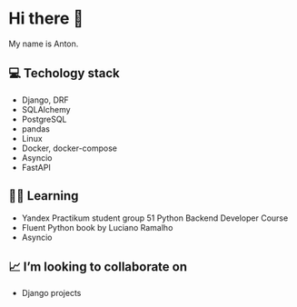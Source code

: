 # Hi there 👋
My name is Anton.

## 💻 Techology stack
- Django, DRF
- SQLAlchemy
- PostgreSQL
- pandas
- Linux
- Docker, docker-compose
- Asyncio
- FastAPI

## 👨‍🎓 Learning
- Yandex Practikum student group 51 Python Backend Developer Course
- Fluent Python book by Luciano Ramalho
- Asyncio

## 📈 I’m looking to collaborate on
- Django projects

<!---
catstyle1101/catstyle1101 is a ✨ special ✨ repository because its `README.md` (this file) appears on your GitHub profile.
You can click the Preview link to take a look at your changes.
--->
